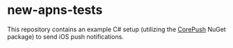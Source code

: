 # new-apns-tests

This repository contains an example C# setup (utilizing the [CorePush](https://github.com/andrei-m-code/net-core-push-notifications) NuGet package) to send iOS push notifications.
